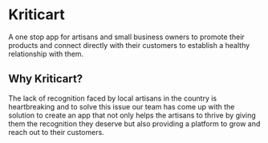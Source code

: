# Kriticart

A one stop app for artisans and small business owners to promote their products and connect directly with their customers to establish a healthy relationship with them.

## Why Kriticart?

The lack of recognition faced by local artisans in the country is heartbreaking and to solve this issue our team has come up with the solution to create an app that not only helps the artisans to thrive by giving them the recognition they deserve but also providing a platform to grow and reach out to their customers.
